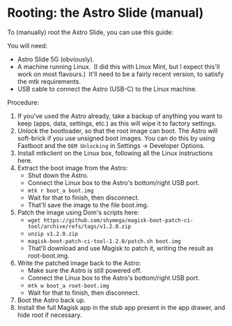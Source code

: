 Rooting: the Astro Slide (manual)
=================================

To (manually) root the Astro Slide, you can use this guide:

You will need:

- Astro Slide 5G (obviously).
- A machine running Linux. (I did this with Linux Mint, but I expect this'll work on most flavours.) It'll need to be a fairly recent version, to satisfy the mtk requirements.
- USB cable to connect the Astro (USB-C) to the Linux machine.

Procedure:
1. If you've used the Astro already, take a backup of anything you want to keep (apps, data, settings, etc.) as this will wipe it to factory settings.
2. *Unlock* the bootloader, so that the root image can boot. The Astro will
   soft-brick if you use unsigned boot images. You can do this by using Fastboot
   and the `OEM Unlocking` in Settings -> Developer Options.
3. Install mtkclient on the Linux box, following all the Linux instructions here.
4. Extract the boot image from the Astro:
    - Shut down the Astro.
    - Connect the Linux box to the Astro's bottom/right USB port.
    - `mtk r boot_a boot.img`
    - Wait for that to finish, then disconnect.
    - That'll save the image to the file boot.img.
5. Patch the image using Dom's scripts here:
    - `wget https://github.com/shymega/magisk-boot-patch-ci-tool/archive/refs/tags/v1.2.0.zip`
    - `unzip v1.2.0.zip`
    - `magisk-boot-patch-ci-tool-1.2.0/patch.sh boot.img`
    - That'll download and use Magisk to patch it, writing the result as root-boot.img.
6. Write the patched image back to the Astro:
    - Make sure the Astro is still powered off.
    - Connect the Linux box to the Astro's bottom/right USB port.
    - `mtk w boot_a root-boot.img`
    - Wait for that to finish, then disconnect.
7. Boot the Astro back up.
8. Install the full Magisk app in the stub app present in the app drawer, and hide root if necessary.
